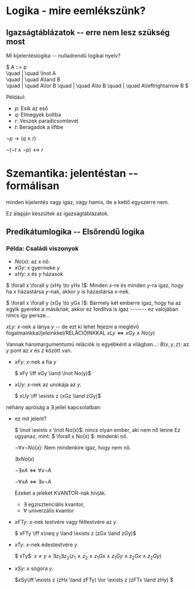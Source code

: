 # Logika - mire eemlékszünk? 

## Igazságtáblázatok -- erre nem lesz szükség most

Mi kijelentéslogika -- nulladrendű logikai nyelv?


$ A ::= p  
\quad | \quad \lnot A  
\quad | \quad A\land B  
\quad | \quad A\lor B
\quad | \quad A\to B
\quad | \quad A\leftrightarrow B
$

Például:

- $p$: Esik az eső
- $q$: Elmegyek boltba
- $r$: Veszek paradicsomlevet
- $t$: Beragadok a liftbe

$\lnot p \to (q \land r)$

$\lnot (\lnot t \land \lnot p)  \leftrightarrow r$

# Szemantika: jelentéstan -- formálisan

minden kijelentés vagy igaz, vagy hamis, de a kettő egyszerre nem. 

Ez alapján készültek az igazságtáblázatok. 

## Predikátumlogika -- Elsőrendű logika 

### Példa: Családi viszonyok

- $No(x)$: az $x$ nő.
- $xGy$: $x$ gyermeke $y$
- $xHy$: $x$ és $y$ házasok


$ \forall x \forall y (xHy \to yHx )$: Minden $x$-re és minden $y$-ra igaz, hogy ha $x$ házastársa $y$-nak, akkor $y$ is házastársa $x$-nek. 

$ \forall x \forall y (xGy \to yGx )$: Bármely két emberre igaz, hogy ha az egyik gyereke a másiknak, akkor ez fordítva is igaz ------- ez valójában nincs így persze...


$xLy$: $x$-nek a lánya $y$ -- de ezt ki lehet fejezni a meglévő fogalmainkkal/jeleinkkel/RELÁCIÓINKKAL
$xLy \iff xGy \land No(y)$
<!-- $ xHy \leftrightarrow yHx $ -->


Vannak háromargumentumú relációk is egyébként a világban...:
$B(x,y,z)$: az $y$ pont az $x$ és $z$ között van.

- $xFy$: $x$-nek a fia $y$

    $ xFy \iff xGy \land \lnot No(y)$
- $xUy$: $x$-nek az unokája az $y$. 

    $ xUy \iff \exists z (xGz \land zGy)$

néhány apróság a $\exists$ jellel kapcsolatban:
- ez mit jelent?
    
    $ \lnot \exists x \lnot No(x)$: nincs olyan ember, aki nem nő lenne
    Ez ugyanaz, mint:
    $ \forall x No(x) $: mindenki nő.

    $\lnot \forall x \lnot No(x)$: Nem mindenkire igaz, hogy nem nő.

    $\exists x No(x)$

    $\lnot \exists x A \iff \forall x \lnot A$

    $\lnot \forall x A \iff \exists x \lnot A$

    Ezeket a jeleket KVANTOR-nak hívják.
    - $\exists$ egzisztenciális kvantor,
    - $\forall$ univerzális kvantor


- $xFTy$: $x$-nek testvére vagy féltestvére az $y$. 

    $ xFTy \iff x\neq y  \land \exists z (zGx \land zGy)$


- $xTy$: $x$-nek édestestvére $y$. 

    $ xTy$:  $x\neq y \land \exists z_1 \exists z_2 ( z_1\neq z_2 \land z_1Gx\land z_1Gy\land z_2Gx \land z_2Gy )$

- $xSy$: $x$ sógora $y$. 

    $xSy\iff \exists z (zHx \land zFTy) \lor \exists z (zFTx \land zHy) $


